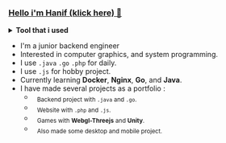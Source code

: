 ### <b><a href="https://hq.achmodez.tech/">Hello i'm Hanif (klick here) 👋 </a></b>

<details>
<summary><b>Tool that i used</b></summary>
<br/><br>
<div align="center">
  
|<a href="https://www.google.com"><img width="530" align="center" src="https://github-readme-streak-stats.herokuapp.com/?user=habbatul&theme=transparent&hide_border=true" alt="habbatul's github stats" /></a> | <a href="https://github.com/Habbatul/Github-Profile-LangCount"><img width="340" src="https://hq.achmodez.tech/SocialCard/github-lang-stat" align="center"  /></a> |
| ------------- | ------------- |

</div>

<br>
<div align="center">
  
| Backend (pros)  | Deployment (pros)   | Fullstack (pros) |
|---|---|---------|
| <div align="center"> <a href="https://spring.io/" target="_blank"> <img style="margin: 10px" src="https://raw.githubusercontent.com/get-icon/geticon/fc0f660daee147afb4a56c64e12bde6486b73e39/icons/spring.svg" alt="Spring" height="38" /> </a> <a href="https://www.java.com/" target="_blank"> <img style="margin: 10px" src="https://profilinator.rishav.dev/skills-assets/java-original-wordmark.svg" alt="Java" height="38" /> </a>   |   <div align="center"> <a href="https://www.docker.com/" target="_blank"> <img style="margin: 10px" src="https://raw.githubusercontent.com/get-icon/geticon/fc0f660daee147afb4a56c64e12bde6486b73e39/icons/docker-icon.svg" alt="Docker" height="38" /> </a> <a href="https://www.nginx.com/" target="_blank"> <img style="margin: 10px" src="https://github.com/get-icon/geticon/blob/master/icons/nginx-icon.svg" alt="Nginx" height="38" /> </a> </div>      |   <div align="center">  <img style="margin: 10px" src="https://raw.githubusercontent.com/get-icon/geticon/fc0f660daee147afb4a56c64e12bde6486b73e39/icons/php.svg" alt="PHP" height="30" /> </a> <a href="https://codeigniter.com/" target="_blank"> <img style="margin: 10px" src="https://profilinator.rishav.dev/skills-assets/codeigniter.svg" alt="CodeIgniter" height="38" /> </a> <a href="https://symfony.com/" target="_blank"> <img style="margin: 10px" src="https://raw.githubusercontent.com/get-icon/geticon/fc0f660daee147afb4a56c64e12bde6486b73e39/icons/symfony.svg" alt="Symfoni" height="38" /> </a> </div> |

| Frontend (entushiast) |
|-----------|
|   <div align="center"> <a href="https://vitejs.dev/" target="_blank"> <img style="margin: 10px" src="https://github.com/get-icon/geticon/raw/master/icons/vite.svg" alt="CSS3" height="38" /> </a> <a href="https://www.w3schools.com/css/" target="_blank"> <img style="margin: 10px" src="https://profilinator.rishav.dev/skills-assets/css3-original-wordmark.svg" alt="CSS3" height="38" /> </a> <a href="https://www.javascript.com/" target="_blank"> <img style="margin: 10px" src="https://profilinator.rishav.dev/skills-assets/javascript-original.svg" alt="JavaScript" height="38" /> </a> <a href="https://en.wikipedia.org/wiki/HTML5" target="_blank"> <img style="margin: 10px" src="https://profilinator.rishav.dev/skills-assets/html5-original-wordmark.svg" alt="HTML5" height="38" />     <br>     </a> <a href="https://www.tailwindcss.com/" target="_blank"> <img style="margin: 10px" src="https://profilinator.rishav.dev/skills-assets/tailwindcss.svg" alt="Tailwind CSS" height="38" /> </a> <a href="https://alpinejs.dev/" target="_blank"> <img style="margin: 10px" src="alpine.png" alt="AlpineJS" height="30" /> </a> <a href="https://threejs.org/" target="_blank"> <img style="margin: 10px" src="threejs.jpg" alt="Three.js" height="38" /> </a> </div> |

| Game Dev (Hobby)   | Desktop (Hobby)   | Mobile (Hobby)   |
|-----------|-----------|-----------|
| <div align="center"> <a href="https://threejs.org/" target="_blank"> <img style="margin: 10px" src="threejs.jpg" alt="Three.js" height="38" /> </a> <a href="https://docs.microsoft.com/en-us/dotnet/csharp/" target="_blank"> <img style="margin: 10px" src="https://profilinator.rishav.dev/skills-assets/csharp-original.svg" alt="C#" height="38" /> </a> <a href="https://unity.com/" target="_blank"> <img style="margin: 10px" src="https://profilinator.rishav.dev/skills-assets/unity.png" alt="Unity" height="38" /> </a> <br> <div align="center"> <a href="https://www.khronos.org/webgl/wiki/Main_Page" target="_blank"> <img style="margin: 10px" src="https://www.logo.wine/a/logo/WebGL/WebGL-Logo.wine.svg" alt="Webgl & shader" height="40" /> </a> <a href="https://www.java.com/" target="_blank"> <img style="margin: 10px" src="https://profilinator.rishav.dev/skills-assets/java-original-wordmark.svg" alt="Java" height="38" /> </a> <a href="https://gluonhq.com/products/scene-builder/" target="_blank"> <img style="margin: 10px" src="https://w7.pngwing.com/pngs/776/561/png-transparent-javafx-scene-builder-fxml-jar-mobile-app-development-builder-food-user-interface-design-orange.png" alt="Scene Builder" height="38" /> </a> <a href="https://www.blender.org/" target="_blank"> <img style="margin: 10px" src="https://profilinator.rishav.dev/skills-assets/blender_community_badge_white.svg" alt="Blender" height="42" /> </a> </div>      |     <div align="center"> <a href="https://www.java.com/" target="_blank"> <img style="margin: 10px" src="https://profilinator.rishav.dev/skills-assets/java-original-wordmark.svg" alt="Java" height="38" /> </a> <a href="https://unity.com/" target="_blank"> <img style="margin: 10px" src="https://profilinator.rishav.dev/skills-assets/unity.png" alt="Unity" height="38" /> </a> <a href="https://gluonhq.com/products/scene-builder/" target="_blank"> <img style="margin: 10px" src="https://w7.pngwing.com/pngs/776/561/png-transparent-javafx-scene-builder-fxml-jar-mobile-app-development-builder-food-user-interface-design-orange.png" alt="Scene Builder" height="38" /> </a> </div>     |     <div align="center"> <a href="https://www.java.com/" target="_blank"> <img style="margin: 10px" src="https://profilinator.rishav.dev/skills-assets/java-original-wordmark.svg" alt="Java" height="38" /> </a> <a href="https://unity.com/" target="_blank"> <img style="margin: 10px" src="https://profilinator.rishav.dev/skills-assets/unity.png" alt="Unity" height="38" /> </a>       |

</div></center>
<br>
</details>


- I'm a junior backend engineer 
- Interested in computer graphics, and system programming.
- I use `.java` `.go` `.php` for daily.
- I use `.js` for hobby project.
- Currently learning **Docker**, **Nginx**, **Go**, and **Java**.
- I have made several projects as a portfolio : <br>
  - <sub>&ensp; Backend project with `.java` and `.go`.</sub>
  - <sub>&ensp; Website with `.php` and `.js`.</sub>
  - <sub>&ensp; Games with **Webgl-Threejs** and **Unity**.</sub>
  - <sub>&ensp; Also made some desktop and mobile project.</sub>
